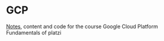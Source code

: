 # GCP
[Notes](https://trapezoidal-kingfisher-75e.notion.site/Curso-de-Introducci-n-a-Google-Cloud-Platform-004d63b05d494154b81b17af673e194c), content and code for the course Google Cloud Platform Fundamentals of platzi
